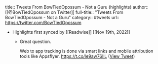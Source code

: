 title:: Tweets From BowTiedOpossum - Not a Guru (highlights)
author:: [[@BowTiedOpossum on Twitter]]
full-title:: "Tweets From BowTiedOpossum - Not a Guru"
category:: #tweets
url:: https://twitter.com/BowTiedOpossum

- Highlights first synced by [[Readwise]] [[Nov 19th, 2022]]
	- Great question. 
	  
	  Web to app tracking is done via smart links and mobile attribution tools like Appsflyer. https://t.co/le9aw76IlL ([View Tweet](https://twitter.com/BowTiedOpossum/status/1510438880595505154))